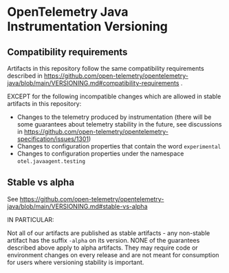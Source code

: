 # OpenTelemetry Java Instrumentation Versioning

## Compatibility requirements

Artifacts in this repository follow the same compatibility requirements described in
https://github.com/open-telemetry/opentelemetry-java/blob/main/VERSIONING.md#compatibility-requirements
.

EXCEPT for the following incompatible changes which are allowed in stable artifacts in this
repository:

* Changes to the telemetry produced by instrumentation
  (there will be some guarantees about telemetry stability in the future, see discussions
  in https://github.com/open-telemetry/opentelemetry-specification/issues/1301)
* Changes to configuration properties that contain the word `experimental`
* Changes to configuration properties under the namespace `otel.javaagent.testing`

## Stable vs alpha

See https://github.com/open-telemetry/opentelemetry-java/blob/main/VERSIONING.md#stable-vs-alpha

IN PARTICULAR:

Not all of our artifacts are published as stable artifacts - any non-stable artifact has the suffix
`-alpha` on its version. NONE of the guarantees described above apply to alpha artifacts. They may
require code or environment changes on every release and are not meant for consumption for users
where versioning stability is important.
